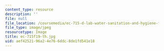 ```yaml
---
content_type: resource
description: ''
file: null
file_location: /coursemedia/ec-715-d-lab-water-sanitation-and-hygiene-fall-2019/aef4252196a24e766ddc8de1fd541e18_ec-715f19-th.jpg
file_type: image/jpeg
resourcetype: Image
title: ec-715f19-th.jpg
uid: aef42521-96a2-4e76-6ddc-8de1fd541e18
---
```

